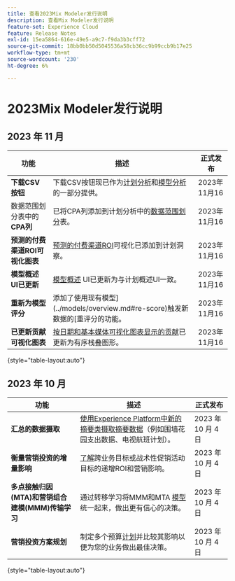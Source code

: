```yaml
---
title: 查看2023Mix Modeler发行说明
description: 查看Mix Modeler发行说明
feature-set: Experience Cloud
feature: Release Notes
exl-id: 15ea5864-616e-49e5-a9c7-f9da3b3cff72
source-git-commit: 18bb0bb50d5045536a58cb36cc9b99ccb9b17e25
workflow-type: tm+mt
source-wordcount: '230'
ht-degree: 6%

---
```


# 2023Mix Modeler发行说明

## 2023 年 11 月


| 功能 | 描述 | 正式发布 |
|---|---|---|
| **下载CSV按钮** | 下载CSV按钮现已作为[计划分析](../plans/edit.md)和[模型分析](../models/insights.md#model-insights)的一部分提供。 | 2023年11月16 |
| 数据范围划分表中的&#x200B;**CPA列** | 已将CPA列添加到计划分析中的[数据范围划分](../plans/edit.md)表。 | 2023年11月16 |
| **预测的付费渠道ROI可视化图表** | [预测的付费渠道ROI](../plans/edit.md)可视化已添加到计划洞察。 | 2023年11月16 |
| **模型概述UI已更新** | [模型概述](../models/overview.md) UI已更新为与计划概述UI一致。 | 2023年11月16 |
| **重新为模型评分** | 添加了使用现有模型](../models/overview.md#re-score)触发新数据的[重评分的功能。 | 2023年11月16 |
| **已更新贡献可视化图表** | [按日期和基本媒体可视化图表显示的贡献](../models/insights.md#model-insights)已更新为有序栈叠图形。 | 2023年11月16 |

{style="table-layout:auto"}


## 2023 年 10 月

| 功能 | 描述 | 正式发布 |
|---|---|---|
| **汇总的数据摄取** | [使用Experience Platform中新的摘要类摄取摘要数据](../ingest-data/overview.md)（例如围墙花园支出数据、电视航班计划）。 | 2023 年 10 月 4 日 |
| **衡量营销投资的增量影响** | [了解](../dashboard/overview.md)跨业务目标或战术性促销活动目标的递增ROI和营销影响。 | 2023 年 10 月 4 日 |
| **多点接触归因(MTA)和营销组合建模(MMM)传输学习** | 通过转移学习将MMM和MTA [模型](../models/overview.md)统一起来，做出更有信心的决策。 | 2023 年 10 月 4 日 |
| **营销投资方案规划** | 制定多个预算[计划](../plans/overview.md)并比较其影响以便为您的业务做出最佳决策。 | 2023 年 10 月 4 日 |

{style="table-layout:auto"}
